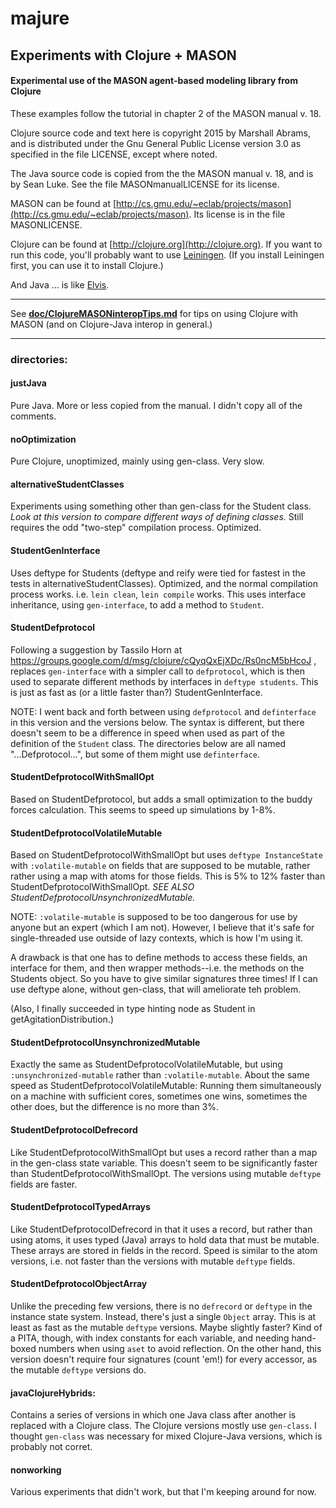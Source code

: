majure
====

## Experiments with Clojure + MASON

#### Experimental use of the MASON agent-based modeling library from Clojure

These examples follow the tutorial in chapter 2 of the MASON manual v.
18.

Clojure source code and text here is copyright 2015 by Marshall Abrams,
and is distributed under the Gnu General Public License version 3.0 as
specified in the file LICENSE, except where noted.  

The Java source code is copied from the the MASON manual v. 18, and is
by Sean Luke.  See the file MASONmanualLICENSE for its license.

MASON can be found at
[http://cs.gmu.edu/~eclab/projects/mason](http://cs.gmu.edu/~eclab/projects/mason).
Its license is in the file MASONLICENSE.

Clojure can be found at [http://clojure.org](http://clojure.org).  If
you want to run this code, you'll probably want to use
[Leiningen](http://leiningen.org).  (If you install Leiningen first, you
can use it to install Clojure.)

And Java ... is like [Elvis](http://www.mojonixon.com/lyrics/elvisiseverywhere.html).

--------------------------------------------

See [**doc/ClojureMASONinteropTips.md**](doc/ClojureMASONinteropTips.md) for tips on using Clojure with
MASON (and on Clojure-Java interop in general.)

--------------------------------------------

### directories:

#### justJava

Pure Java.  More or less copied from the manual.  I didn't copy all of the comments.

#### noOptimization

Pure Clojure, unoptimized, mainly using gen-class.  Very slow.

#### alternativeStudentClasses

Experiments using something other than gen-class for the Student class.
*Look at this version to compare different ways of defining classes.*
Still requires the odd "two-step" compilation process.  Optimized.

#### StudentGenInterface

Uses deftype for Students (deftype and reify were tied for fastest in
the tests in alternativeStudentClasses).  Optimized, and the normal
compilation process works.  i.e. `lein clean`, `lein compile` works.
This uses interface inheritance, using `gen-interface`, to add a method
to `Student`.

#### StudentDefprotocol

Following a suggestion by Tassilo Horn at
https://groups.google.com/d/msg/clojure/cQyqQxEjXDc/Rs0ncM5bHcoJ ,
replaces `gen-interface` with a simpler call to `defprotocol`, which is
then used to separate different methods by interfaces in `deftype
students`.  This is just as fast as (or a little faster than?)
StudentGenInterface.

NOTE: I went back and forth between using `defprotocol` and
`definterface` in this version and the versions below.  The syntax is
different, but there doesn't seem to be a difference in speed when used
as part of the definition of the `Student` class.  The directories below
are all named "...Defprotocol...", but some of them might use
`definterface`.

#### StudentDefprotocolWithSmallOpt

Based on StudentDefprotocol, but adds a small optimization to the
buddy forces calculation.  This seems to speed up simulations by 1-8%.

#### StudentDefprotocolVolatileMutable

Based on StudentDefprotocolWithSmallOpt but uses `deftype
InstanceState` with `:volatile-mutable` on fields that are supposed to
be mutable, rather rather using a map with atoms for those fields.  This
is 5% to 12% faster than StudentDefprotocolWithSmallOpt.
*SEE ALSO StudentDefprotocolUnsynchronizedMutable.*

NOTE: `:volatile-mutable` is supposed to be too dangerous for use by
anyone but an expert (which I am not).  However, I believe that it's
safe for single-threaded use outside of lazy contexts, which is how
I'm using it.

A drawback is that one has to define methods to access these fields, an
interface for them, and then wrapper methods--i.e. the methods on the
Students object.  So you have to give similar signatures three times!
If I can use deftype alone, without gen-class, that will ameliorate teh
problem.

(Also, I finally succeeded in type hinting node as Student in
getAgitationDistribution.)

#### StudentDefprotocolUnsynchronizedMutable

Exactly the same as StudentDefprotocolVolatileMutable, but using
`:unsynchronized-mutable` rather than `:volatile-mutable`.  About the
same speed as StudentDefprotocolVolatileMutable: Running them
simultaneously on a machine with sufficient cores, sometimes one wins,
sometimes the other does, but the difference is no more than 3%.

#### StudentDefprotocolDefrecord

Like StudentDefprotocolWithSmallOpt but uses a record rather than
a map in the gen-class state variable.  This doesn't seem to be
significantly faster than StudentDefprotocolWithSmallOpt.  The
versions using mutable `deftype` fields are faster.

#### StudentDefprotocolTypedArrays

Like StudentDefprotocolDefrecord in that it uses a record, but
rather than using atoms, it uses typed (Java) arrays to hold data that
must be mutable.  These arrays are stored in fields in the record.
Speed is similar to the atom versions, i.e. not faster than the versions
with mutable `deftype` fields.

#### StudentDefprotocolObjectArray

Unlike the preceding few versions, there is no `defrecord` or `deftype`
in the instance state system.  Instead, there's just a single `Object`
array.  This is at least as fast as the mutable `deftype` versions.
Maybe slightly faster?  Kind of a PITA, though, with index constants for
each variable, and needing hand-boxed numbers when using `aset` to avoid
reflection.  On the other hand, this version doesn't require four
signatures (count 'em!) for every accessor, as the mutable `deftype`
versions do.

#### javaClojureHybrids:

Contains a series of versions in which one Java class after another is replaced
with a Clojure class.  The Clojure versions mostly use `gen-class`.  I thought
`gen-class` was necessary for mixed Clojure-Java versions, which is probably not corret.

#### nonworking

Various experiments that didn't work, but that I'm keeping around for now.
